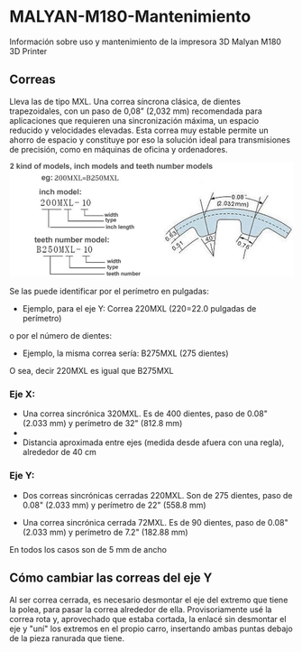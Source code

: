 # MALYAN-M180-Mantenimiento
Información sobre uso y mantenimiento de la impresora 3D Malyan M180 3D Printer

## Correas 
Lleva las de tipo MXL. Una correa síncrona clásica, de dientes trapezoidales,  con un paso de 0,08” (2,032 mm) recomendada para aplicaciones que requieren una
sincronización máxima, un espacio reducido y velocidades elevadas. Esta
correa muy estable permite un ahorro de espacio y constituye por eso la
solución ideal para transmisiones de precisión, como en máquinas de oficina
y ordenadores.

![Correas MXL](images/image.png)

 Se las puede identificar por el perímetro en pulgadas: 
 - Ejemplo, para el eje Y: Correa 220MXL (220=22.0 pulgadas de perímetro) 

o por el número de dientes: 
- Ejemplo, la misma correa sería: B275MXL (275 dientes)

O sea, decir 220MXL es igual que B275MXL

### Eje X: 
- Una correa sincrónica 320MXL. Es de 400 dientes, paso de 0.08" (2.033 mm) y perímetro de 32" (812.8 mm) 
- 
- Distancia aproximada entre ejes (medida desde afuera con una regla), alrededor de 40 cm
  
### Eje Y:
- Dos correas sincrónicas cerradas 220MXL. Son de 275 dientes, paso de 0.08" (2.033 mm) y perímetro de 22" (558.8 mm) 
  
- Una correa sincrónica cerrada 72MXL. Es de 90 dientes, paso de 0.08" (2.033 mm) y perímetro de 7.2" (182.88 mm)
       
En todos los casos son de 5 mm de ancho

## Cómo cambiar las correas del eje Y
Al ser correa cerrada, es necesario desmontar el eje del extremo que tiene la polea, para pasar la correa alrededor de ella. Provisoriamente usé la correa rota y, aprovechado que estaba cortada, la enlacé sin desmontar el eje y "uní" los extremos en el propio carro, insertando ambas puntas debajo de la pieza ranurada que tiene.